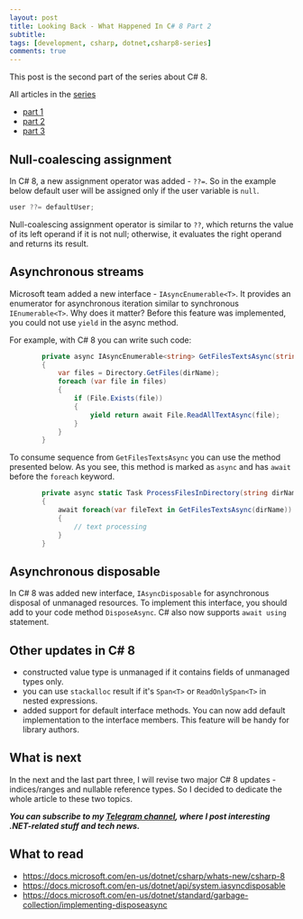 ```yaml
---
layout: post
title: Looking Back - What Happened In C# 8 Part 2
subtitle: 
tags: [development, csharp, dotnet,csharp8-series]
comments: true
---
```


This post is the second part of the series about C# 8.

All articles in the [series](https://flerka.github.io/personal-blog/tags/#csharp8-series)
- [part 1](https://flerka.github.io/personal-blog/2022-05-25-whats-new-in-net-csharp-8-part1/)
- [part 2](https://flerka.github.io/personal-blog/2022-05-28-whats-new-in-net-csharp-8-part2/)
- [part 3](https://flerka.github.io/personal-blog/2022-05-28-whats-new-in-net-csharp-8-part3/)

## Null-coalescing assignment
In C# 8, a new assignment operator was added - `??=`. So in the example below default user will be assigned only if the user variable is `null`.

```csharp
user ??= defaultUser;
````

Null-coalescing assignment operator is similar to `??`, which returns the value of its left operand if it is not null; otherwise, it evaluates the right operand and returns its result.

## Asynchronous streams

Microsoft team added a new interface - `IAsyncEnumerable<T>`. It provides an enumerator for asynchronous iteration similar to synchronous `IEnumerable<T>`. Why does it matter? Before this feature was implemented, you could not use `yield` in the async method. 

For example, with C# 8 you can write such code:

```csharp
        private async IAsyncEnumerable<string> GetFilesTextsAsync(string dirName) 
        {
            var files = Directory.GetFiles(dirName);
            foreach (var file in files)
            {
                if (File.Exists(file))
                {
                    yield return await File.ReadAllTextAsync(file);
                }
            }
        }
```

To consume sequence from `GetFilesTextsAsync` you can use the method presented below. As you see, this method is marked as `async` and has `await` before the `foreach` keyword.

```csharp
        private async static Task ProcessFilesInDirectory(string dirName)
        {
            await foreach(var fileText in GetFilesTextsAsync(dirName))
            {
                // text processing
            }
        }
```

## Asynchronous disposable
In C# 8 was added new interface, `IAsyncDisposable` for asynchronous disposal of unmanaged resources. To implement this interface, you should add to your code method `DisposeAsync`. C# also now supports `await using` statement.

## Other updates in C# 8
- constructed value type is unmanaged if it contains fields of unmanaged types only.
- you can use `stackalloc` result if it's `Span<T>` or `ReadOnlySpan<T>` in nested expressions.
- added support for default interface methods. You can now add default implementation to the interface members. This feature will be handy for library authors.

## What is next
In the next and the last part three, I will revise two major C# 8 updates - indices/ranges and nullable reference types. So I decided to dedicate the whole article to these two topics.

__*You can subscribe to my [Telegram channel](https://t.me/dotnetarticles), where I post interesting .NET-related stuff and tech news.*__

## What to read
- https://docs.microsoft.com/en-us/dotnet/csharp/whats-new/csharp-8
- https://docs.microsoft.com/en-us/dotnet/api/system.iasyncdisposable
- https://docs.microsoft.com/en-us/dotnet/standard/garbage-collection/implementing-disposeasync
